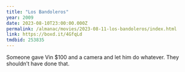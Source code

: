 ```yaml
---
title: "Los Bandoleros"
year: 2009
date: 2023-08-10T23:00:00.000Z
permalink: /almanac/movies/2023-08-11-los-bandoleros/index.html
link: https://boxd.it/4GfqLd
tmdbid: 253835
---
```


Someone gave Vin $100 and a camera and let him do whatever. They shouldn’t have done that.
